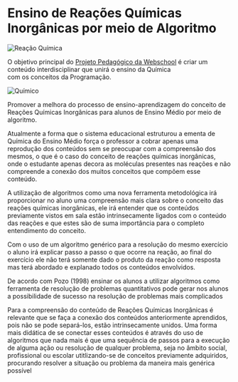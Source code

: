 # Ensino de Reações Químicas Inorgânicas por meio de Algoritmo

![Reação Química](http://4.bp.blogspot.com/-MGDGnkG7CWc/UTkW9juxDGI/AAAAAAAAFxE/vKKlfZZdz5Q/s200/01.gif)

O objetivo principal do [Projeto Pedagógico da Webschool](https://github.com/fpchemical/Projeto-Pedagogico-Webschool/blob/master/projeto%20atualizado.md) é criar um conteúdo interdisciplinar que unirá o ensino da Química<br>
com os conceitos da Programação.

![Químico](https://www.amherst.edu/system/files/styles/original/private/ninja-04-desk_0.jpg)

Promover a melhora do processo de ensino-aprendizagem do conceito de Reações Químicas Inorgânicas para alunos de Ensino Médio por meio de algoritmo.

Atualmente a forma que o sistema educacional estruturou a ementa de Química do Ensino Médio força o professor a cobrar apenas uma reprodução dos conteúdos sem se preocupar com a compreensão dos mesmos, o que é o caso do conceito de reações químicas inorgânicas, onde o estudante apenas decora as moléculas presentes nas reações e não compreende a conexão dos muitos conceitos que compõem esse conteúdo.

A utilização de algoritmos como uma nova ferramenta metodológica irá proporcionar no aluno uma compreensão mais clara sobre o conceito das reações químicas inorgânicas, ele irá entender que os conteúdos previamente vistos em sala estão intrinsecamente ligados com o conteúdo das reações e que estes são de suma importância para o completo entendimento do conceito. 

Com o uso de um algoritmo genérico para a resolução do mesmo exercício o aluno irá explicar passo a passo o que ocorre na reação, ao final do exercício ele não terá somente dado o produto da reação como resposta mas terá abordado e explanado todos os conteúdos envolvidos.

De acordo com Pozo (1998) ensinar os alunos a utilizar algoritmos como ferramenta de resolução de problemas quantitativos pode gerar nos alunos a possibilidade de sucesso na resolução de problemas mais complicados


Para a compreensão do conteúdo de Reações Químicas Inorgânicas é relevante que se faça a conexão dos conteúdos anteriormente aprendidos, pois não se pode separá-los, estão intrinsecamente unidos. Uma forma mais didática de se conectar esses conteúdos é através do uso de algoritmos que nada mais é que uma sequência de passos para a execução de alguma ação ou resolução de qualquer problema, seja no âmbito social, profissional ou escolar utitlizando-se de conceitos previamente adquiridos, procurando resolver a situação ou problema da maneira mais genérica possível
